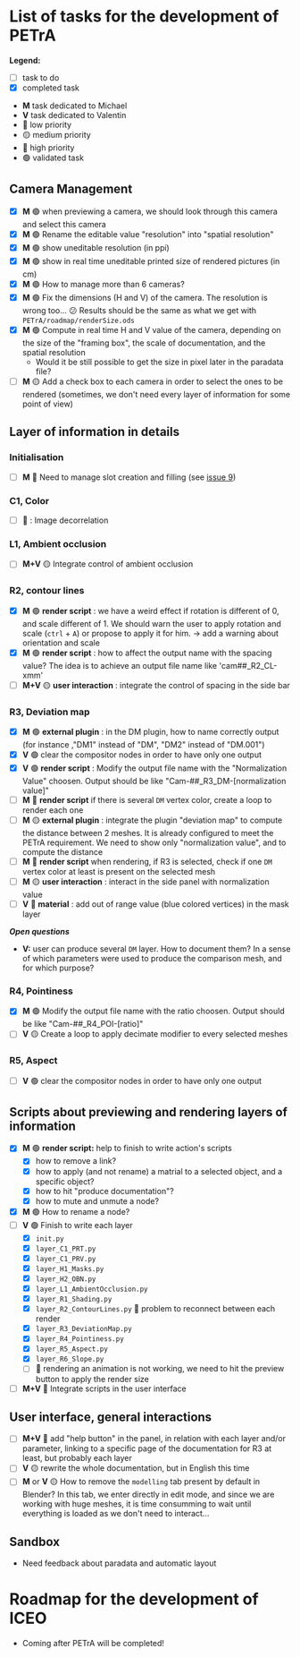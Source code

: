 # List of tasks for the development of PETrA

**Legend:**
- [ ] task to do
- [x] completed task
- **M** task dedicated to Michael
- **V** task dedicated to Valentin
- :large_blue_circle: low priority
- :yellow_circle: medium priority
- :red_circle: high priority
- :green_circle: validated task

## Camera Management
- [x] **M** :green_circle: when previewing a camera, we should look through this camera and select this camera
- [x] **M** :green_circle: Rename the editable value "resolution" into "spatial resolution"
- [x] **M** :green_circle: show uneditable resolution (in ppi)
- [x] **M** :green_circle: show in real time uneditable printed size of rendered pictures (in cm)
- [x] **M** :green_circle: How to manage more than 6 cameras?
- [x] **M** :green_circle: Fix the dimensions (H and V) of the camera. The resolution is wrong too... :confused: Results should be the same as what we get with `PETrA/roadmap/renderSize.ods`
- [x] **M** :green_circle: Compute in real time H and V value of the camera, depending on the size of the "framing box", the scale of documentation, and the spatial resolution
  - Would it be still possible to get the size in pixel later in the paradata file?
- [ ] **M** :yellow_circle: Add a check box to each camera in order to select the ones to be rendered (sometimes, we don't need every layer of information for some point of view)

## Layer of information in details
### Initialisation
- [ ] **M** :red_circle: Need to manage slot creation and filling (see [issue 9](https://github.com/valiGrimO/PETrA/issues/9))

### C1, Color
- [ ] :large_blue_circle: : Image decorrelation

### L1, Ambient occlusion
- [ ] **M+V** :yellow_circle: Integrate control of ambient occlusion

### R2, contour lines
- [x] **M** :green_circle: **render script** : we have a weird effect if rotation is different of 0, and scale different of 1. We should warn the user to apply rotation and scale (`ctrl` + `A`) or propose to apply it for him. -> add a warning about orientation and scale
- [x] **M** :green_circle: **render script** : how to affect the output name with the spacing value? The idea is to achieve an output file name like 'cam##_R2_CL-xmm'
- [ ] **M+V** :yellow_circle: **user interaction** : integrate the control of spacing in the side bar

### R3, Deviation map
- [x] **M** :green_circle: **external plugin** : in the DM plugin, how to name correctly output (for instance ,"DM1" instead of "DM", "DM2" instead of "DM.001")
- [X] **V** :green_circle: clear the compositor nodes in order to have only one output
- [X] **V** :green_circle: **render script** : Modify the output file name with the "Normalization Value" choosen. Output should be like "Cam-##_R3_DM-[normalization value]"
- [ ] **M** :red_circle: **render script** if there is several `DM` vertex color, create a loop to render each one
- [ ] **M** :yellow_circle: **external plugin** : integrate the plugin "deviation map" to compute the distance between 2 meshes. It is already configured to meet the PETrA requirement. We need to show only "normalization value", and to compute the distance
- [ ] **M** :large_blue_circle: **render script** when rendering, if R3 is selected, check if one `DM` vertex color at least is present on the selected mesh
- [ ] **M** :yellow_circle: **user interaction** : interact in the side panel with normalization value
- [ ] **V** :large_blue_circle: **material** : add out of range value (blue colored vertices) in the mask layer

**_Open questions_**
- **V:** user can produce several `DM` layer. How to document them? In a sense of which parameters were used to produce the comparison mesh, and for which purpose?

### R4, Pointiness
- [x] **M** :green_circle: Modify the output file name with the ratio choosen. Output should be like "Cam-##_R4_POI-[ratio]"
- [ ] **V** :yellow_circle: Create a loop to apply decimate modifier to every selected meshes

### R5, Aspect
- [ ] **V** :green_circle: clear the compositor nodes in order to have only one output

## Scripts about previewing and rendering layers of information
- [x] **M** :green_circle: **render script:** help to finish to write action's scripts
  - [x] how to remove a link?
  - [x] how to apply (and not rename) a matrial to a selected object, and a specific object?
  - [x] how to hit "produce documentation"?
  - [x] how to mute and unmute a node?
- [x] **M** :green_circle: How to rename a node?
- [ ] **V** :green_circle: Finish to write each layer
  - [x] `init.py`
  - [x] `layer_C1_PRT.py`
  - [x] `layer_C1_PRV.py`
  - [x] `layer_H1_Masks.py`
  - [x] `layer_H2_OBN.py`
  - [x] `layer_L1_AmbientOcclusion.py`
  - [x] `layer_R1_Shading.py`
  - [x] `layer_R2_ContourLines.py` :red_circle: problem to reconnect between each render
  - [x] `layer_R3_DeviationMap.py`
  - [x] `layer_R4_Pointiness.py`
  - [x] `layer_R5_Aspect.py`
  - [x] `layer_R6_Slope.py`
  - [ ] :red_circle: rendering an animation is not working, we need to hit the preview button to apply the render size
- [ ] **M+V** :red_circle: Integrate scripts in the user interface

## User interface, general interactions
- [ ] **M+V** :large_blue_circle: add "help button" in the panel, in relation with each layer and/or parameter, linking to a specific page of the documentation for R3 at least, but probably each layer
- [ ] **V** :yellow_circle: rewrite the whole documentation, but in English this time
- [ ] **M** or **V** :yellow_circle: How to remove the `modelling` tab present by default in Blender? In this tab, we enter directly in edit mode, and since we are working with huge meshes, it is time consumming to wait until everything is loaded as we don't need to interact...

## Sandbox
- Need feedback about paradata and automatic layout

# Roadmap for the development of ICEO
- Coming after PETrA will be completed!
